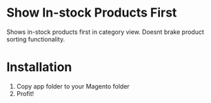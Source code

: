 Show In-stock Products First
=======
Shows in-stock products first in category view.
Doesnt brake product sorting functionality.

Installation
=
1. Copy app folder to your Magento folder
2. Profit!
